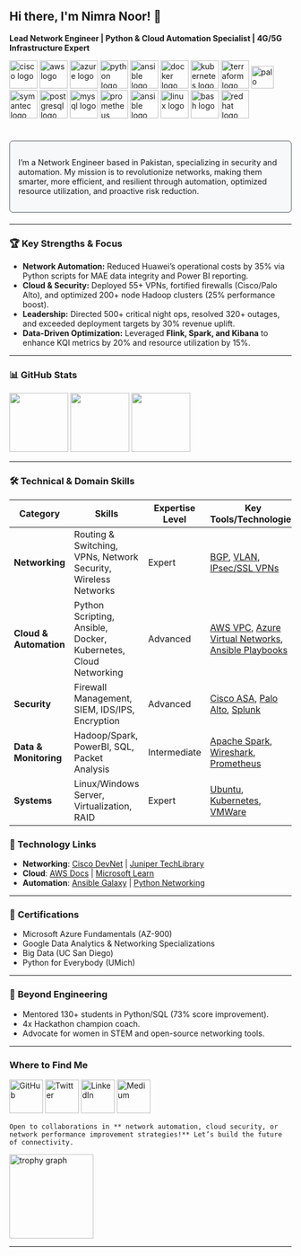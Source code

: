 **Hi there, I'm Nimra Noor!** 👋
---------
**Lead Network Engineer | Python & Cloud Automation Specialist | 4G/5G Infrastructure Expert**  

<div align="left">
  <!-- Networking -->
  <img src="https://simpleicons.org/icons/cisco.svg" height="50" alt="cisco logo" />
  <img src="https://skillicons.dev/icons?i=aws" height="50" alt="aws logo" />
  <img src="https://skillicons.dev/icons?i=azure" height="50" alt="azure logo" />
  
  <!-- Cloud & Automation -->
  <img src="https://skillicons.dev/icons?i=py" height="50" alt="python logo" />
  <img src="https://skillicons.dev/icons?i=ansible" height="50" alt="ansible logo" />
  <img src="https://skillicons.dev/icons?i=docker" height="50" alt="docker logo" />
  <img src="https://skillicons.dev/icons?i=kubernetes" height="50" alt="kubernetes logo" />
  <img src="https://skillicons.dev/icons?i=terraform" height="50" alt="terraform logo" />
  
  <!-- Security -->
  <img src="https://simpleicons.org/icons/paloaltonetworks.svg" height="40" alt="palo alto logo" />
  <img src="https://simpleicons.org/icons/symantec.svg" height="50" alt="symantec logo" />
  
  <!-- Data & Monitoring -->
  <img src="https://skillicons.dev/icons?i=postgresql" height="50" alt="postgresql logo" />
  <img src="https://skillicons.dev/icons?i=mysql" height="50" alt="mysql logo" />
  <img src="https://skillicons.dev/icons?i=prometheus" height="50" alt="prometheus logo" />
  <img src="https://cdn.jsdelivr.net/gh/devicons/devicon/icons/ansible/ansible-original.svg" height="50" alt="ansible logo" />
 
  <!-- System -->
  <img src="https://skillicons.dev/icons?i=linux" height="50" alt="linux logo" />
  <img src="https://skillicons.dev/icons?i=bash" height="50" alt="bash logo" />
  <img src="https://skillicons.dev/icons?i=redhat" height="50" alt="redhat logo" />
</div>
<be><br>
<div align="left" style="border: 1px solid #586069; border-radius: 6px; padding: 15px; margin: 20px 0; background-color: #f6f8fa;">

I’m a Network Engineer based in Pakistan, specializing in security and automation. My mission is to revolutionize networks, making them smarter, more efficient, and resilient through automation, optimized resource utilization, and proactive risk reduction.
</div>

--------


### 🏆 **Key Strengths & Focus**  
- **Network Automation:** Reduced Huawei’s operational costs by 35% via Python scripts for MAE data integrity and Power BI reporting.  
- **Cloud & Security:** Deployed 55+ VPNs, fortified firewalls (Cisco/Palo Alto), and optimized 200+ node Hadoop clusters (25% performance boost).  
- **Leadership:** Directed 500+ critical night ops, resolved 320+ outages, and exceeded deployment targets by 30% revenue uplift.  
- **Data-Driven Optimization:** Leveraged **Flink, Spark, and Kibana** to enhance KQI metrics by 20% and resource utilization by 15%.  

--------
### 📊 **GitHub Stats**  

<div align="left">
  <img height="105em" src="https://github-readme-stats.vercel.app/api?username=nimranoor99&show_icons=true&theme=radical"/>
  <img height="105em" src="https://github-readme-stats.vercel.app/api/top-langs/?username=nimranoor99&layout=compact&theme=dark"/>
  <img height="105em" src="https://streak-stats.demolab.com/?user=nimranoor99&theme=monokai"/>
</div>


--------
### 🛠️ **Technical & Domain Skills**  

| **Category**         | **Skills**                                                                 | **Expertise Level** | **Key Tools/Technologies**                                                                                     |
|----------------------|---------------------------------------------------------------------------|---------------------|--------------------------------------------------------------------------------------------------------------|
| **Networking**       | Routing & Switching, VPNs, Network Security, Wireless Networks           | Expert              | [BGP](https://www.cisco.com/c/en/us/solutions/enterprise-networks/borderless-network/index.html), [VLAN](https://www.paloaltonetworks.com/cyberpedia/what-is-a-vlan), [IPsec/SSL VPNs](https://www.cloudflare.com/learning/access-management/what-is-ipsec/) |
| **Cloud & Automation** | Python Scripting, Ansible, Docker, Kubernetes, Cloud Networking         | Advanced            | [AWS VPC](https://aws.amazon.com/vpc/), [Azure Virtual Networks](https://azure.microsoft.com/en-us/services/virtual-network/), [Ansible Playbooks](https://www.ansible.com/) |
| **Security**         | Firewall Management, SIEM, IDS/IPS, Encryption                           | Advanced            | [Cisco ASA](https://www.cisco.com/c/en/us/products/security/adaptive-security-appliance-asa-software/index.html), [Palo Alto](https://www.paloaltonetworks.com/), [Splunk](https://www.splunk.com/) |
| **Data & Monitoring** | Hadoop/Spark, PowerBI, SQL, Packet Analysis                             | Intermediate        | [Apache Spark](https://spark.apache.org/), [Wireshark](https://www.wireshark.org/), [Prometheus](https://prometheus.io/) |
| **Systems**          | Linux/Windows Server, Virtualization, RAID                               | Expert              | [Ubuntu](https://ubuntu.com/), [Kubernetes](https://kubernetes.io/), [VMWare](https://www.vmware.com/) |

### 🔗 Technology Links  
- **Networking**: [Cisco DevNet](https://developer.cisco.com/) | [Juniper TechLibrary](https://www.juniper.net/documentation/)  
- **Cloud**: [AWS Docs](https://docs.aws.amazon.com/) | [Microsoft Learn](https://learn.microsoft.com/en-us/)  
- **Automation**: [Ansible Galaxy](https://galaxy.ansible.com/) | [Python Networking](https://pynet.twb-tech.com/)  


--------
### 📃 **Certifications**  
- Microsoft Azure Fundamentals (AZ-900)  
- Google Data Analytics & Networking Specializations  
- Big Data (UC San Diego)  
- Python for Everybody (UMich)  

-----------
### 👥 **Beyond Engineering**  
- Mentored 130+ students in Python/SQL (73% score improvement).  
- 4x Hackathon champion coach.  
- Advocate for women in STEM and open-source networking tools.  

------------
###  Where to Find Me  
[<img src="https://skillicons.dev/icons?i=github" width="60" alt="GitHub">](https://github.com/nimranoor99)
[<img src="https://skillicons.dev/icons?i=twitter" width="60" alt="Twitter">](https://twitter.com/yourhandle)
[<img src="https://skillicons.dev/icons?i=linkedin" width="60" alt="LinkedIn">](https://linkedin.com/in/nimranoor99)
[<img src="https://skillicons.dev/icons?i=medium" width="60" alt="Medium">](https://medium.com/@yourhandle)

``Open to collaborations in ** network automation, cloud security, or network performance improvement strategies!** Let’s build the future of connectivity.``

<div align="left">
  <img src="https://github-profile-trophy.vercel.app?username=maurodesouza&theme=dracula&column=-1&row=1&margin-w=8&margin-h=8&no-bg=false&no-frame=false&order=4" height="150" alt="trophy graph"  />
</div>

---
